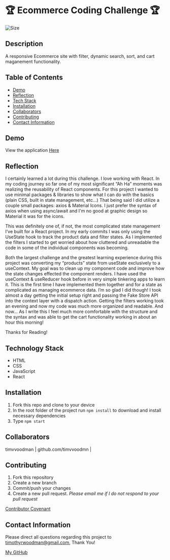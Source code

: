 # 🏆 Ecommerce Coding Challenge 🏆

![Size](https://img.shields.io/github/repo-size/timvvoodman/Ecommerce-Coding-Challenge)

## Description

A responsive Ecommerce site with filter, dynamic search, sort, and cart maganement functionality.

## Table of Contents

- [Demo](#demo)
- [Reflection](#reflection)
- [Tech Stack](#tech-stack)
- [Installation](#installation)
- [Collaborators](#collaborators)
- [Contributing](#contributing)
- [Contact Information](#contact-information)

## Demo

View the application [Here](https://timvvoodman.github.io/Ecommerce-Coding-Challenge/)

## Reflection

I certainly learned a lot during this challenge. I love working with React. In my coding journey so far one of my most significant “Ah Ha” moments was realizing the reusability of React components. For this project I wanted to use minimal packages & libraries to show what I can do with the basics (plain CSS, built in state management, etc…) That being said I did utilize a couple small packages: axios & Material Icons. I just prefer the syntax of axios when using async/await and I'm no good at graphic design so Material it was for the icons.

This was definitely one of, if not, the most complicated state management I’ve built for a React project. In my early commits I was only using the UseState hook to track the product data and filter states. As I implemented the filters I started to get worried about how cluttered and unreadable the code in some of the individual components was becoming.

Both the largest challenge and the greatest learning experience during this project was converting my “products” state from useState exclusively to a useContext. My goal was to clean up my component code and improve how the state changes effected the component renders. I have used the useContext & useReducer hook before in very simple tinkering apps to learn it. This is the first time I have implemented them together and for a state as complicated as managing ecommerce data. I’m so glad I did though! I took almost a day getting the initial setup right and passing the Fake Store API into the context layer with a dispatch action. Getting the filters working took an evening and now my code was much more organized and readable. And now... As I write this I feel much more comfortable with the structure and the syntax and was able to get the cart functionality working in about an hour this morning!

Thanks for Reading!

## Technology Stack

- HTML
- CSS
- JavaScript
- React

## Installation

1. Fork this repo and clone to your device
2. In the root folder of the project run `npm install` to download and install necessary dependencies
3. Type `npm start`

## Collaborators

timvvoodman | github.com/timvvoodmn |

## Contributing

1. Fork this repository
2. Create a new branch
3. Commit/push your changes
4. Create a new pull request. _Please email me if I do not respond to your pull request_

[Contributor Covenant](https://www.contributor-covenant.org/)

## Contact Information

Please direct all questions regarding this project to timothyrwoodman@gmail.com, Thank You!

[My GitHub](https://github.com/timvvoodman)
